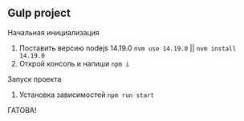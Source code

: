 ## Gulp project

Начальная инициализация

1. Поставить версию nodejs 14.19.0 `nvm use 14.19.0` || `nvm install 14.19.0`
2. Открой консоль и напиши `npm i`

Запуск проекта

1. Установка зависимостей `npm run start`

ГАТОВА!
